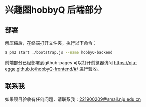 # 兴趣圈hobbyQ 后端部分

## 部署

解压缩后，在终端打开文件夹，执行以下命令：

```bash
$ pm2 start ./bootstrap.js --name hobbyQ-backend
```
前端部分已经部署到github-pages
可以打开浏览器访问 https://nju-egge.github.io/hobbyQ-frontend/#/ 进行验收。

## 联系我

如果项目验收有任何问题，请联系我：221900209@smail.nju.edu.cn
